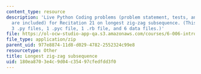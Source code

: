 ```yaml
---
content_type: resource
description: 'Live Python Coding problems (problem statement, tests, and solutions
  are included) for Recitation 21 on longest zig-zag subsequence. (This zip file includes:
  3 .py files, 1 .pyc file, 1 .rb file, and 6 data files.)'
file: https://ol-ocw-studio-app-qa.s3.amazonaws.com/courses/6-006-introduction-to-algorithms-spring-2008/180ea8703e4c9d04c35497cfedfdd3f0_r21_sequence.zip
file_type: application/zip
parent_uid: 977e8874-11d8-d029-4782-2552324c99e8
resourcetype: Other
title: Longest zig-zag subsequence
uid: 180ea870-3e4c-9d04-c354-97cfedfdd3f0
---
```

